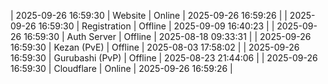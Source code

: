 | 2025-09-26 16:59:30 | Website | Online | 2025-09-26 16:59:26 |
| 2025-09-26 16:59:30 | Registration | Offline | 2025-09-09 16:40:23 |
| 2025-09-26 16:59:30 | Auth Server | Offline | 2025-08-18 09:33:31 |
| 2025-09-26 16:59:30 | Kezan (PvE) | Offline | 2025-08-03 17:58:02 |
| 2025-09-26 16:59:30 | Gurubashi (PvP) | Offline | 2025-08-23 21:44:06 |
| 2025-09-26 16:59:30 | Cloudflare | Online | 2025-09-26 16:59:26 |
